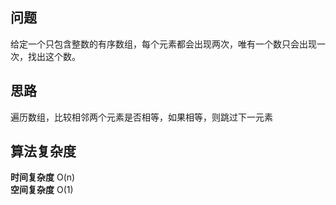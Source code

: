 ## 问题 ##
给定一个只包含整数的有序数组，每个元素都会出现两次，唯有一个数只会出现一次，找出这个数。
## 思路 ##
遍历数组，比较相邻两个元素是否相等，如果相等，则跳过下一元素
## 算法复杂度 ##
**时间复杂度** O(n)  
**空间复杂度** O(1)
